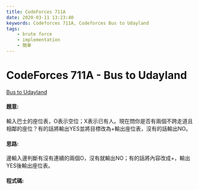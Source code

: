 ```yaml
---
title: CodeForces 711A
date: 2020-03-11 13:23:40
keywords: Codeforces 711A, Codeforces Bus to Udayland
tags:
    - brute force
    - implementation
    - 簡單
---
```

# CodeForces 711A - Bus to Udayland
[Bus to Udayland](https://codeforces.com/problemset/problem/711/A)


#### 題意:
輸入巴士的座位表，O表示空位；X表示已有人。現在問你是否有兩個不跨走道且相鄰的座位？有的話將輸出YES並將目標改為+輸出座位表，沒有的話輸出NO。
<!-- more -->
#### 思路:
邊輸入邊判斷有沒有連續的兩個O，沒有就輸出NO；有的話將內容改成+，輸出YES後輸出座位表。
#### 程式碼:
<script src="https://gist.github.com/Daviswww/be44b870a1a38cef36ab17aa4baaba14.js"></script>